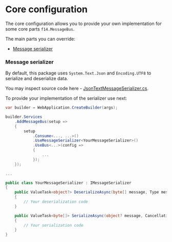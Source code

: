 # Core configuration

The core configuration allows you to provide your own implementation for some core parts `f14.MessageBus`.

The main parts you can override:

- [Message serializer](#message-serializer)


### Message serializer

By default, this package uses `System.Text.Json` and `Encoding.UTF8` to serialize and deserialize data.

You may inspect source code here - [JsonTextMessageSerializer.cs](../src/f14.MessageBus/Internals/JsonTextMessageSerializer.cs).

To provide your implementation of the serializer use next:

```csharp
var builder = WebApplication.CreateBuilder(args);

builder.Services
    .AddMessageBus(setup =>
    {
        setup
            .Consume<..., ...>()            
            .UseMessageSerializer<YourMessageSerializer>()
            .UseBus<...>(config =>
            {
                ...
            });
    });

...

public class YourMessageSerializer : IMessageSerializer
{
    public ValueTask<object?> DeserializeAsync(byte[] message, Type messageType, CancellationToken cancellationToken = default)
    {
        // Your deserialization code
    }

    public ValueTask<byte[]> SerializeAsync(object? message, CancellationToken cancellationToken = default)
    {
        // Your serialization code
    }
}
```